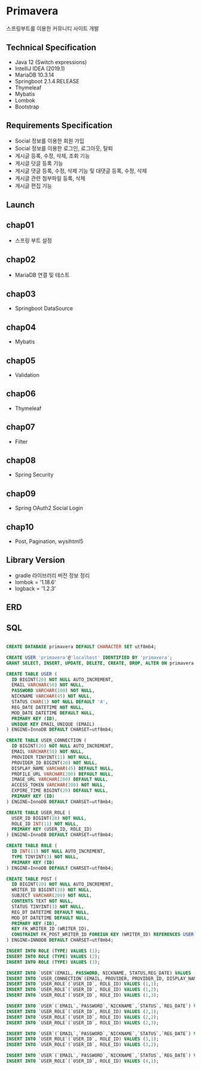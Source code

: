 # Primavera
스프링부트를 이용한 커뮤니티 사이트 개발

## Technical Specification
* Java 12 (Switch expressions)
* IntelliJ IDEA (2019.1)
* MariaDB 10.3.14
* Springboot 2.1.4.RELEASE
* Thymeleaf
* Mybatis
* Lombok
* Bootstrap

## Requirements Specification
* Social 정보를 이용한 회원 가입
* Social 정보를 이용한 로그인, 로그아웃, 탈퇴
* 게시글 등록, 수정, 삭제, 조회 기능
* 게시글 덧글 등록 기능
* 게시글 댓글 등록, 수정, 삭제 기능 및 대댓글 등록, 수정, 삭제
* 게시글 관련 첨부파일 등록, 삭제
* 게시글 편집 기능

## Launch

## chap01
* 스프링 부트 설정

## chap02
* MariaDB 연결 및 테스트

## chap03
* Springboot DataSource

## chap04
* Mybatis

## chap05
* Validation

## chap06
* Thymeleaf

## chap07
* Filter

## chap08
* Spring Security

## chap09
* Spring OAuth2 Social Login

## chap10
* Post, Pagination, wysihtml5

## Library Version
* gradle 라이브러리 버전 정보 정리
* lombok = '1.18.6'
* logback = '1.2.3'

## ERD

## SQL

```sql

CREATE DATABASE primavera DEFAULT CHARACTER SET utf8mb4;

CREATE USER 'primavera'@'localhost' IDENTIFIED BY 'primavera';
GRANT SELECT, INSERT, UPDATE, DELETE, CREATE, DROP, ALTER ON primavera.* TO 'primavera'@'localhost';

CREATE TABLE USER (
  ID BIGINT(20) NOT NULL AUTO_INCREMENT,
  EMAIL VARCHAR(50) NOT NULL,
  PASSWORD VARCHAR(100) NOT NULL,
  NICKNAME VARCHAR(45) NOT NULL,
  STATUS CHAR(1) NOT NULL DEFAULT 'A',
  REG_DATE DATETIME NOT NULL,
  MOD_DATE DATETIME DEFAULT NULL,
  PRIMARY KEY (ID),
  UNIQUE KEY EMAIL_UNIQUE (EMAIL)
) ENGINE=InnoDB DEFAULT CHARSET=utf8mb4;

CREATE TABLE USER_CONNECTION (
  ID BIGINT(20) NOT NULL AUTO_INCREMENT,
  EMAIL VARCHAR(50) NOT NULL,
  PROVIDER TINYINT(11) NOT NULL,
  PROVIDER_ID BIGINT(20) NOT NULL,
  DISPLAY_NAME VARCHAR(45) DEFAULT NULL,
  PROFILE_URL VARCHAR(200) DEFAULT NULL,
  IMAGE_URL VARCHAR(200) DEFAULT NULL,
  ACCESS_TOKEN VARCHAR(200) NOT NULL,
  EXPIRE_TIME BIGINT(20) DEFAULT NULL,
  PRIMARY KEY (ID)
) ENGINE=InnoDB DEFAULT CHARSET=utf8mb4;

CREATE TABLE USER_ROLE (
  USER_ID BIGINT(20) NOT NULL,
  ROLE_ID INT(11) NOT NULL,
  PRIMARY KEY (USER_ID, ROLE_ID)
) ENGINE=InnoDB DEFAULT CHARSET=utf8mb4;

CREATE TABLE ROLE (
  ID INT(11) NOT NULL AUTO_INCREMENT,
  TYPE TINYINT(3) NOT NULL,
  PRIMARY KEY (ID)
) ENGINE=InnoDB DEFAULT CHARSET=utf8mb4;

CREATE TABLE POST (
  ID BIGINT(20) NOT NULL AUTO_INCREMENT,
  WRITER_ID BIGINT(20) NOT NULL,
  SUBJECT VARCHAR(200) NOT NULL,
  CONTENTS TEXT NOT NULL,
  STATUS TINYINT(3) NOT NULL,
  REG_DT DATETIME DEFAULT NULL,
  MOD_DT DATETIME DEFAULT NULL,
  PRIMARY KEY (ID),
  KEY FK_WRITER_ID (WRITER_ID),
  CONSTRAINT FK_POST_WRITER_ID FOREIGN KEY (WRITER_ID) REFERENCES USER (ID) ON DELETE NO ACTION ON UPDATE NO ACTION
) ENGINE=INNODB DEFAULT CHARSET=utf8mb4;

INSERT INTO ROLE (TYPE) VALUES (1);
INSERT INTO ROLE (TYPE) VALUES (2);
INSERT INTO ROLE (TYPE) VALUES (3);

INSERT INTO `USER`(EMAIL, PASSWORD, NICKNAME, STATUS,REG_DATE) VALUES ('Genius Choi', '{bcrypt}$2a$10$7UEHLpn1r4gZY2qxiZFJ5.7wa3Hdz8IXgxUtFogy0Ac10fh7TG4V.', 'Genius', 1, NOW());
INSERT INTO `USER_CONNECTION`(EMAIL, PROVIDER, PROVIDER_ID, DISPLAY_NAME, PROFILE_URL, IMAGE_URL, ACCESS_TOKEN, EXPIRE_TIME) VALUES ('Genius Choi', 1, 123456789, 'Genius', 'PROFILE', 'IMAGE', '1234567890', -1);
INSERT INTO `USER_ROLE`(`USER_ID`, ROLE_ID) VALUES (1,1);
INSERT INTO `USER_ROLE`(`USER_ID`, ROLE_ID) VALUES (1,2);
INSERT INTO `USER_ROLE`(`USER_ID`, ROLE_ID) VALUES (1,3);

INSERT INTO `USER`(`EMAIL`,`PASSWORD`,`NICKNAME`,`STATUS`,`REG_DATE`) VALUES ('Son Heung-min', '{bcrypt}$2a$10$7UEHLpn1r4gZY2qxiZFJ5.7wa3Hdz8IXgxUtFogy0Ac10fh7TG4V.', 'Son', 1, NOW());
INSERT INTO `USER_ROLE`(`USER_ID`, ROLE_ID) VALUES (2,1);
INSERT INTO `USER_ROLE`(`USER_ID`, ROLE_ID) VALUES (2,2);
INSERT INTO `USER_ROLE`(`USER_ID`, ROLE_ID) VALUES (2,3);

INSERT INTO `USER`(`EMAIL`,`PASSWORD`,`NICKNAME`,`STATUS`,`REG_DATE`) VALUES ('Lionel Messi', '{bcrypt}$2a$10$7UEHLpn1r4gZY2qxiZFJ5.7wa3Hdz8IXgxUtFogy0Ac10fh7TG4V.', 'Messi', 1, NOW());
INSERT INTO `USER_ROLE`(`USER_ID`, ROLE_ID) VALUES (3,1);
INSERT INTO `USER_ROLE`(`USER_ID`, ROLE_ID) VALUES (3,2);

INSERT INTO `USER`(`EMAIL`,`PASSWORD`,`NICKNAME`,`STATUS`,`REG_DATE`) VALUES ('Cristiano Ronaldo', '{bcrypt}$2a$10$7UEHLpn1r4gZY2qxiZFJ5.7wa3Hdz8IXgxUtFogy0Ac10fh7TG4V.', 'Ronaldo', 1, NOW());
INSERT INTO `USER_ROLE`(`USER_ID`, ROLE_ID) VALUES (4,1);

```
